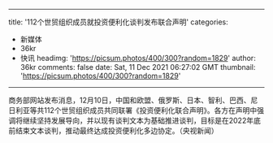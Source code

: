 
---
title: '112个世贸组织成员就投资便利化谈判发布联合声明'
categories: 
 - 新媒体
 - 36kr
 - 快讯
headimg: 'https://picsum.photos/400/300?random=1829'
author: 36kr
comments: false
date: Sat, 11 Dec 2021 06:27:02 GMT
thumbnail: 'https://picsum.photos/400/300?random=1829'
---

<div>   
商务部网站发布消息，12月10日，中国和欧盟、俄罗斯、日本、智利、巴西、尼日利亚等共112个世贸组织成员共同联署《投资便利化联合声明》。各方在声明中强调将继续坚持发展导向，并以现有谈判文本为基础推进谈判，目标是在2022年底前结束文本谈判，推动最终达成投资便利化多边协定。（央视新闻）  
</div>
            